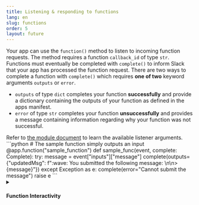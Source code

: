 ```yaml
---
title: Listening & responding to functions
lang: en
slug: functions
order: 5
layout: future
---
```


<div class="section-content">

Your app can use the `function()` method to listen to incoming function requests. The method requires a function `callback_id` of type `str`. Functions must eventually be completed with `complete()` to inform Slack that your app has processed the function request. There are two ways to complete a function with `complete()` which requires **one of two** keyword arguments `outputs` or `error`.

* `outputs` of type `dict` completes your function **successfully** and provide a dictionary containing the outputs of your function as defined in the apps manifest.
* `error` of type `str` completes your function **unsuccessfully** and provides a message containing information regarding why your function was not successful.

</div>

<div>
<span class="annotation">Refer to <a href="https://slack.dev/bolt-python/api-docs/slack_bolt/kwargs_injection/args.html" target="_blank">the module document</a> to learn the available listener arguments.</span>
```python
# The sample function simply outputs an input
@app.function("sample_function")
def sample_func(event, complete: Complete):
    try:
        message = event["inputs"]["message"]
        complete(outputs={"updatedMsg": f":wave: You submitted the following message: \n\n>{message}"})
    except Exception as e:
        complete(error="Cannot submit the message")
        raise e
```
</div>

<details class="secondary-wrapper">
<summary markdown="0">
<h4 class="secondary-header">Function Interactivity</h4>
</summary>

<div class="secondary-content">

The `function()` method returns a `SlackFunction` decorator object. This object can be used by your app to set up listeners for interactive behaviors such as [actions](/bolt-python/concepts#action-respond) and [views](/bolt-python/concepts#view_submissions). These interactive behaviors will be scoped to your function.

These listeners behave similarly to the ones assigned directly to your app. the notable difference is that `complete()` must be called once your function is completed.

</div>

```python
@app.function("sample_function")
def sample_func(event, complete: Complete):
    try:
        client.chat_postMessage(
            channel="a-channel-id",
            text="A new button appears",
            blocks=[
                {
                    "type": "actions",
                    "block_id": "approve-button",
                    "elements": [
                        {
                            "type": "button",
                            "text": {
                                "type": "plain_text",
                                "text": "Click",
                            },
                            "action_id": "sample_action",
                            "style": "primary",
                        },
                    ],
                },
            ],
        )
    except Exception as e:
        complete(error="Cannot post message")
        raise e

@sample_func.action("sample_action")
def update_message(ack, body, client, complete):
    try:
        ack()
        if "container" in body and "message_ts" in body["container"]:
            client.reactions_add(
                name="white_check_mark",
                channel=body["channel"]["id"],
                timestamp=body["container"]["message_ts"],
            )
        complete()
    except Exception as e:
        logger.error(e)
        complete(error="Cannot react to message")
        raise e
```

</details>
